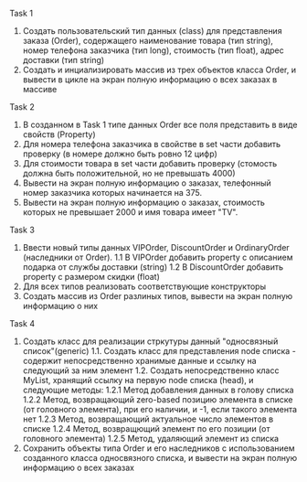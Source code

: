 Task 1
1. Создать пользовательский тип данных (class) для представления заказа (Order), содержащего наименование товара (тип string), номер телефона заказчика (тип long), стоимость (тип float), адрес доставки (тип string)
2. Создать и инциализировать массив из трех объектов класса Order, и вывести в цикле на экран полную информацию о всех заказах в массиве

Task 2
1. В созданном в Task 1 типе данных Order все поля представить в виде свойств (Property)
2. Для номера телефона заказчика в свойстве в set части добавить  проверку (в номере должно быть ровно 12 цифр)
3. Для стоимости товара в set части добавить проверку (стомость должна быть положительной, но не превышать 4000)
4. Вывести на экран полную информацию о заказах, телефонный номер заказчика которых начинается на 375.
5. Вывести на экран полную информацию о заказах, стоимость которых не превышает 2000 и имя товара имеет "TV".

Task 3
1. Ввести новый типы данных VIPOrder, DiscountOrder и OrdinaryOrder (наследники от Order). 
	1.1 В VIPOrder добавить property с описанием  подарка от службы доставки (string)
	1.2 В DiscountOrder добавить property с размером скидки (float) 
2. Для всех типов реализовать соответствующие конструкторы
3. Создать массив из Order разлиных типов, вывести на экран полную информацию о них

Task 4
1. Создать класс для реализации стркутуры данный "односвязный список"(generic)
	1.1. Создать класс для представления node списка - содержит непосредственно хранимые данные и ссылку на следующий за ним элемент
	1.2. Создать непосредственно класс MyList, хранящий ссылку на первую node списка (head), и следующие методы:
		1.2.1 Метод добавления данных в голову списка
		1.2.2 Метод, возвращающий zero-based позицию элемента в списке (от головного элемента), при его наличии, и -1, если такого элемента нет
		1.2.3 Метод, возвращающий актуальное число элементов в списке
		1.2.4 Метод, возвращющий элемент по его позиции (от головного элемента)
		1.2.5 Метод, удаляющий элемент из списка 
2. Сохранить объекты типа Order и его наследников с использованием созданного класса односвязного списка, и вывести на экран полную информацию о всех заказах
